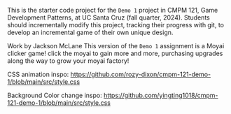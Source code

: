 This is the starter code project for the `Demo 1` project in CMPM 121, Game Development Patterns, at UC Santa Cruz (fall quarter, 2024). Students should incrementally modify this project, tracking their progress with git, to develop an incremental game of their own unique design.

Work by Jackson McLane
This version of the `Demo 1` assignment is a Moyai clicker game! click the moyai to gain more and more, purchasing upgrades along the way to grow your moyai factory!

CSS animation inspo:
https://github.com/rozy-dixon/cmpm-121-demo-1/blob/main/src/style.css

Background Color change inspo:
https://github.com/yingting1018/cmpm-121-demo-1/blob/main/src/style.css
